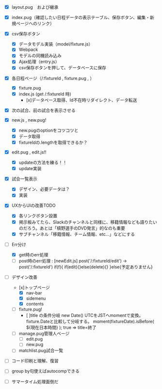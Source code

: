 - [x] layout.pug　および継承
- [x] index.pug（確認したい日程データの表示テーブル、保存ボタン、編集・新規ページへのリンク）
- [x] csv保存ボタン
  - [x] データモデル実装（model/fixture.js）
  - [x] Webpack
  - [x] モデルの同機読み込み
  - [x] Ajax処理（entry.js）
  - [x] csv保存ボタンを押して、データベースに保存

- [x] 各日程ページ（/:fixtureId , fixture.pug , ）
  - [x] fixture.pug
  - [x] index.js (get /:fixtureId 時)
    - [x]データベース取得、Id不在時リダイレクト、データ転送

- [x] 次の試合、前の試合を表示させる

- [x] new.js , new.pug!
  - [x] new.pugのoptionをコツコツと
  - [x] データ取得
  - [x] fixtureIdの.lengthを取得できるか？
  
- [x] edit.pug , edit.js!!
    - [x] updateの方法を練る！！
    - [x] update実装

- [x] 試合一覧表示
    - [x] デザイン、必要データは？
    - [x] 実装

- [x] UXからUIの改善TODO
    - [x] 各リンクボタン設置
    - [x] 掲示板みてたら、Slackのチャンネルと同様に、移籍情報なども語りたいのだろう。あとは「槙野選手のDVD発言」的なのも重要
    - [x] サブチャンネル「移籍情報、チーム情報、etc...」などにする

- [ ] Err分け
    - [x] get時のerr処理
    - [ ] post時のerr処理 : [newEdit.js] post('/:fixtureId/edit') → post('/:fixtureId') if(f){ if(edit){}else(delete){} }else{予定ありません}

- [ ] デザイン改善
    - [x]トップページ
        - [x] nav-bar
        - [x] sidemenu
        - [x] contents
    - [ ] fixture.pug!
        - [ ]title の条件分岐 new Date() UTCをJSTへmomentで変換。fixture.Dateと比較して分岐する。
                moment(fixtureDate).isBefore( ${現在日本時間} ); true => title=終了
    - [ ] manage.pug管理人ページ
        - [ ] edit.pug
        - [ ] new.pug
    - [ ] matchlist.pug試合一覧

- [ ] コード印刷と理解、復習

- [ ] group by句使えばautocompできる

- [ ] サマータイム処理面倒だ